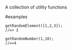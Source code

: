 A collection of utility functions

#examples

```
getRandomElement([1,2,3]);
//=> 2
```

```
getRandomNumber(1,10);
//=>4
```